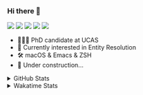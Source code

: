 ### Hi there 👋

[![](https://img.shields.io/badge/-Email-325180?logo=maildotru&logoColor=white&style=flat-square)](mailto:hi@wang.tianshu.me)
[![](https://img.shields.io/badge/-GitHub-black?logo=GitHub&style=flat-square)](https://github.com/tshu-w)
[![](https://img.shields.io/badge/-Telegram-26a5e4?labelColor=fafafa&logo=telegram&style=flat-square)](https://t.me/tshu_w) 
[![](https://img.shields.io/badge/-Twitter-1da1f2?logo=Twitter&logoColor=white&style=flat-square)](https://twitter.com/tshu_w)
[![](https://komarev.com/ghpvc/?username=tshu-w&color=blueviolet&style=flat-square)]()



- 🧑🏻‍🎓 PhD candidate at UCAS
- 🔭 Currently interested in Entity Resolution
- 🛠 macOS & Emacs & ZSH
- 🚧 Under construction...

<details>

<summary>GitHub Stats</summary>

![Tianshu's GitHub stats](https://github-readme-stats.vercel.app/api?username=tshu-w&show_icons=true&theme=buefy&count_private=true)
  
</details>


<details>
  <summary>Wakatime Stats</summary>

  Currently, files accessed by tramp cannot be tracked by wakatime, see https://github.com/wakatime/wakatime-mode/issues/27
  <br>
  
<!--START_SECTION:waka-->
![Code Time](http://img.shields.io/badge/Code%20Time-0%20secs-blue)

**I'm an Early 🐤** 

```text
🌞 Morning    50 commits     ███░░░░░░░░░░░░░░░░░░░░░░   13.16% 
🌆 Daytime    180 commits    ███████████░░░░░░░░░░░░░░   47.37% 
🌃 Evening    146 commits    █████████░░░░░░░░░░░░░░░░   38.42% 
🌙 Night      4 commits      ░░░░░░░░░░░░░░░░░░░░░░░░░   1.05%

```
📅 **I'm Most Productive on Monday** 

```text
Monday       85 commits     █████░░░░░░░░░░░░░░░░░░░░   22.37% 
Tuesday      51 commits     ███░░░░░░░░░░░░░░░░░░░░░░   13.42% 
Wednesday    63 commits     ████░░░░░░░░░░░░░░░░░░░░░   16.58% 
Thursday     47 commits     ███░░░░░░░░░░░░░░░░░░░░░░   12.37% 
Friday       34 commits     ██░░░░░░░░░░░░░░░░░░░░░░░   8.95% 
Saturday     62 commits     ████░░░░░░░░░░░░░░░░░░░░░   16.32% 
Sunday       38 commits     ██░░░░░░░░░░░░░░░░░░░░░░░   10.0%

```


📊 **This Week I Spent My Time On** 

```text
💬 Programming Languages: 
sh                       11 hrs 23 mins      ██████████████░░░░░░░░░░░   59.02% 
Org                      5 hrs 18 mins       ███████░░░░░░░░░░░░░░░░░░   27.52% 
Bash                     1 hr 8 mins         █░░░░░░░░░░░░░░░░░░░░░░░░   5.96% 
Emacs Lisp               36 mins             ░░░░░░░░░░░░░░░░░░░░░░░░░   3.11% 
JSON                     24 mins             ░░░░░░░░░░░░░░░░░░░░░░░░░   2.09%

🔥 Editors: 
Zsh                      11 hrs 23 mins      ██████████████░░░░░░░░░░░   59.02% 
Emacs                    7 hrs 54 mins       ██████████░░░░░░░░░░░░░░░   40.98%

🐱‍💻 Projects: 
Terminal                 9 hrs 55 mins       ████████████░░░░░░░░░░░░░   51.47% 
Unknown Project          5 hrs 35 mins       ███████░░░░░░░░░░░░░░░░░░   28.99% 
dotfiles                 1 hr 56 mins        ██░░░░░░░░░░░░░░░░░░░░░░░   10.03% 
qmdc                     44 mins             █░░░░░░░░░░░░░░░░░░░░░░░░   3.82% 
emacs                    36 mins             ░░░░░░░░░░░░░░░░░░░░░░░░░   3.17%

💻 Operating System: 
Mac                      18 hrs 41 mins      ████████████████████████░   96.87% 
Linux                    36 mins             ░░░░░░░░░░░░░░░░░░░░░░░░░   3.13%

```

**I Mostly Code in Python** 

```text
Python                   9 repos             ██████████░░░░░░░░░░░░░░░   42.86% 
HTML                     2 repos             ██░░░░░░░░░░░░░░░░░░░░░░░   9.52% 
Emacs Lisp               2 repos             ██░░░░░░░░░░░░░░░░░░░░░░░   9.52% 
JavaScript               2 repos             ██░░░░░░░░░░░░░░░░░░░░░░░   9.52% 
TeX                      2 repos             ██░░░░░░░░░░░░░░░░░░░░░░░   9.52%

```



 Last Updated on 24/06/2022 08:06:10 UTC
<!--END_SECTION:waka-->
</details>
